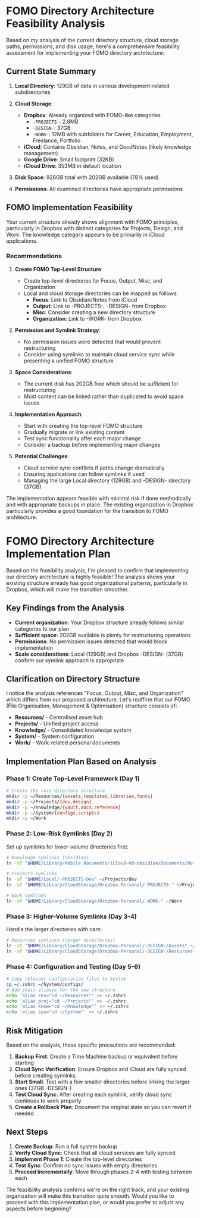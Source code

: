 
# FOMO Directory Architecture Feasibility Analysis

Based on my analysis of the current directory structure, cloud storage paths, permissions, and disk usage, here's a comprehensive feasibility assessment for implementing your FOMO directory architecture:

## Current State Summary

1. **Local Directory**: 129GB of data in various development-related subdirectories
2. **Cloud Storage**:
   - **Dropbox**: Already organized with FOMO-like categories
     - `-PROJECTS-`: 2.8MB
     - `-DESIGN-`: 37GB
     - `-WORK-`: 12MB with subfolders for Career, Education, Employment, Freelance, Portfolio
   - **iCloud**: Contains Obsidian, Notes, and GoodNotes (likely knowledge management)
   - **Google Drive**: Small footprint (32KB)
   - **iCloud Drive**: 353MB in default location

3. **Disk Space**: 926GB total with 202GB available (78% used)
4. **Permissions**: All examined directories have appropriate permissions

## FOMO Implementation Feasibility

Your current structure already shows alignment with FOMO principles, particularly in Dropbox with distinct categories for Projects, Design, and Work. The knowledge category appears to be primarily in iCloud applications.

### Recommendations

1. **Create FOMO Top-Level Structure**:
   - Create top-level directories for Focus, Output, Misc, and Organization
   - Local and cloud storage directories can be mapped as follows:
     - **Focus**: Link to Obsidian/Notes from iCloud
     - **Output**: Link to -PROJECTS-, -DESIGN- from Dropbox
     - **Misc**: Consider creating a new directory structure
     - **Organization**: Link to -WORK- from Dropbox

2. **Permission and Symlink Strategy**:
   - No permission issues were detected that would prevent restructuring
   - Consider using symlinks to maintain cloud service sync while presenting a unified FOMO structure

3. **Space Considerations**:
   - The current disk has 202GB free which should be sufficient for restructuring
   - Most content can be linked rather than duplicated to avoid space issues

4. **Implementation Approach**:
   - Start with creating the top-level FOMO structure
   - Gradually migrate or link existing content
   - Test sync functionality after each major change
   - Consider a backup before implementing major changes

5. **Potential Challenges**:
   - Cloud service sync conflicts if paths change dramatically
   - Ensuring applications can follow symlinks if used
   - Managing the large Local directory (129GB) and -DESIGN- directory (37GB)

The implementation appears feasible with minimal risk if done methodically and with appropriate backups in place. The existing organization in Dropbox particularly provides a good foundation for the transition to FOMO architecture.

# FOMO Directory Architecture Implementation Plan

Based on the feasibility analysis, I'm pleased to confirm that implementing our directory architecture is highly feasible! The analysis shows your existing structure already has good organizational patterns, particularly in Dropbox, which will make the transition smoother.

## Key Findings from the Analysis

- **Current organization**: Your Dropbox structure already follows similar categories to our plan
- **Sufficient space**: 202GB available is plenty for restructuring operations
- **Permissions**: No permission issues detected that would block implementation
- **Scale considerations**: Local (129GB) and Dropbox -DESIGN- (37GB) confirm our symlink approach is appropriate

## Clarification on Directory Structure

I notice the analysis references "Focus, Output, Misc, and Organization" which differs from our proposed architecture. Let's reaffirm that our FOMO (File Organisation, Management & Optimisation) structure consists of:

- **Resources/** - Centralised asset hub
- **Projects/** - Unified project access
- **Knowledge/** - Consolidated knowledge system
- **System/** - System configuration
- **Work/** - Work-related personal documents

## Implementation Plan Based on Analysis

### Phase 1: Create Top-Level Framework (Day 1)
```bash
# Create the core directory structure
mkdir -p ~/Resources/{assets,templates,libraries,fonts}
mkdir -p ~/Projects/{dev,design}
mkdir -p ~/Knowledge/{vault,docs,reference}
mkdir -p ~/System/{configs,scripts}
mkdir -p ~/Work
```

### Phase 2: Low-Risk Symlinks (Day 2)
Set up symlinks for lower-volume directories first:

```bash
# Knowledge symlinks (Obsidian)
ln -sf "$HOME/Library/Mobile Documents/iCloud~md~obsidian/Documents/Notes" ~/Knowledge/vault

# Projects symlinks
ln -sf "$HOME/Local/-PROJECTS-Dev" ~/Projects/dev
ln -sf "$HOME/Library/CloudStorage/Dropbox-Personal/-PROJECTS-" ~/Projects/design

# Work symlinks
ln -sf "$HOME/Library/CloudStorage/Dropbox-Personal/-WORK-" ~/Work
```

### Phase 3: Higher-Volume Symlinks (Day 3-4)
Handle the larger directories with care:

```bash
# Resources symlinks (larger directories)
ln -sf "$HOME/Library/CloudStorage/Dropbox-Personal/-DESIGN-/Assets" ~/Resources/assets
ln -sf "$HOME/Library/CloudStorage/Dropbox-Personal/-DESIGN-/Resources" ~/Knowledge/reference
```

### Phase 4: Configuration and Testing (Day 5-6)
```bash
# Copy relevant configuration files to System
cp ~/.zshrc ~/System/configs/
# Add shell aliases for the new structure
echo 'alias res="cd ~/Resources"' >> ~/.zshrc
echo 'alias proj="cd ~/Projects"' >> ~/.zshrc
echo 'alias know="cd ~/Knowledge"' >> ~/.zshrc
echo 'alias sys="cd ~/System"' >> ~/.zshrc
```

## Risk Mitigation

Based on the analysis, these specific precautions are recommended:

1. **Backup First**: Create a Time Machine backup or equivalent before starting
2. **Cloud Sync Verification**: Ensure Dropbox and iCloud are fully synced before creating symlinks
3. **Start Small**: Test with a few smaller directories before linking the larger ones (37GB -DESIGN-)
4. **Test Cloud Sync**: After creating each symlink, verify cloud sync continues to work properly
5. **Create a Rollback Plan**: Document the original state so you can revert if needed

## Next Steps

1. **Create Backup**: Run a full system backup
2. **Verify Cloud Sync**: Check that all cloud services are fully synced
3. **Implement Phase 1**: Create the top-level directories
4. **Test Sync**: Confirm no sync issues with empty directories
5. **Proceed Incrementally**: Move through phases 2-4 with testing between each

The feasibility analysis confirms we're on the right track, and your existing organization will make this transition quite smooth. Would you like to proceed with this implementation plan, or would you prefer to adjust any aspects before beginning?